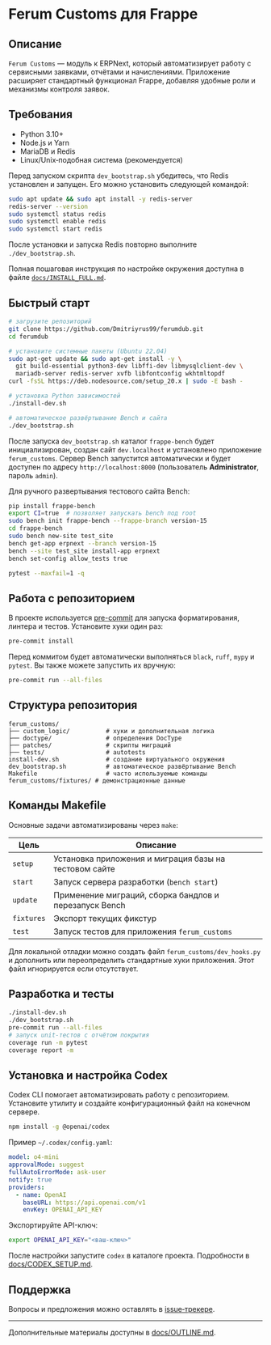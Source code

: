 # Ferum Customs для Frappe

## Описание

`Ferum Customs` — модуль к ERPNext, который автоматизирует работу с сервисными заявками, отчётами и начислениями. Приложение расширяет стандартный функционал Frappe, добавляя удобные роли и механизмы контроля заявок.

## Требования

* Python 3.10+
* Node.js и Yarn
* MariaDB и Redis
* Linux/Unix‑подобная система (рекомендуется)

Перед запуском скрипта `dev_bootstrap.sh` убедитесь, что Redis установлен и запущен. Его можно установить следующей командой:

```bash
sudo apt update && sudo apt install -y redis-server
redis-server --version
sudo systemctl status redis
sudo systemctl enable redis
sudo systemctl start redis
```

После установки и запуска Redis повторно выполните `./dev_bootstrap.sh`.

Полная пошаговая инструкция по настройке окружения доступна в файле
[`docs/INSTALL_FULL.md`](docs/INSTALL_FULL.md).

## Быстрый старт

```bash
# загрузите репозиторий
git clone https://github.com/Dmitriyrus99/ferumdub.git
cd ferumdub

# установите системные пакеты (Ubuntu 22.04)
sudo apt-get update && sudo apt-get install -y \
  git build-essential python3-dev libffi-dev libmysqlclient-dev \
  mariadb-server redis-server xvfb libfontconfig wkhtmltopdf
curl -fsSL https://deb.nodesource.com/setup_20.x | sudo -E bash -

# установка Python зависимостей
./install-dev.sh

# автоматическое развёртывание Bench и сайта
./dev_bootstrap.sh
```

После запуска `dev_bootstrap.sh` каталог `frappe-bench` будет инициализирован,
создан сайт `dev.localhost` и установлено приложение `ferum_customs`. Сервер
Bench запустится автоматически и будет доступен по адресу
`http://localhost:8000` (пользователь **Administrator**, пароль `admin`).

Для ручного развертывания тестового сайта Bench:

```bash
pip install frappe-bench
export CI=true  # позволяет запускать bench под root
sudo bench init frappe-bench --frappe-branch version-15
cd frappe-bench
sudo bench new-site test_site
bench get-app erpnext --branch version-15
bench --site test_site install-app erpnext
bench set-config allow_tests true

pytest --maxfail=1 -q
```

## Работа с репозиторием

В проекте используется [pre-commit](https://pre-commit.com/) для запуска форматирования, линтера и тестов. Установите хуки один раз:

```bash
pre-commit install
```

Перед коммитом будет автоматически выполняться `black`, `ruff`, `mypy` и `pytest`. Вы также можете запустить их вручную:

```bash
pre-commit run --all-files
```

## Структура репозитория

```
ferum_customs/
├── custom_logic/          # хуки и дополнительная логика
├── doctype/               # определения DocType
├── patches/               # скрипты миграций
├── tests/                 # autotests
install-dev.sh             # создание виртуального окружения
dev_bootstrap.sh           # автоматическое развёртывание Bench
Makefile                   # часто используемые команды
ferum_customs/fixtures/ # демонстрационные данные
```

## Команды Makefile

Основные задачи автоматизированы через `make`:

| Цель      | Описание                                                  |
|-----------|-----------------------------------------------------------|
| `setup`   | Установка приложения и миграция базы на тестовом сайте    |
| `start`   | Запуск сервера разработки (`bench start`)                 |
| `update`  | Применение миграций, сборка бандлов и перезапуск Bench    |
| `fixtures`| Экспорт текущих фикстур                                   |
| `test`    | Запуск тестов для приложения `ferum_customs`              |

Для локальной отладки можно создать файл `ferum_customs/dev_hooks.py` и
дополнить или переопределить стандартные хуки приложения. Этот файл игнорируется
если отсутствует.

## Разработка и тесты

```bash
./install-dev.sh
./dev_bootstrap.sh
pre-commit run --all-files
# запуск unit-тестов с отчётом покрытия
coverage run -m pytest
coverage report -m
```

## Установка и настройка Codex

Codex CLI помогает автоматизировать работу с репозиторием. Установите утилиту и создайте конфигурационный файл на конечном сервере.

```bash
npm install -g @openai/codex
```

Пример `~/.codex/config.yaml`:

```yaml
model: o4-mini
approvalMode: suggest
fullAutoErrorMode: ask-user
notify: true
providers:
  - name: OpenAI
    baseURL: https://api.openai.com/v1
    envKey: OPENAI_API_KEY
```

Экспортируйте API-ключ:

```bash
export OPENAI_API_KEY="<ваш-ключ>"
```

После настройки запустите `codex` в каталоге проекта. Подробности в [docs/CODEX_SETUP.md](docs/CODEX_SETUP.md).
## Поддержка

Вопросы и предложения можно оставлять в [issue‑трекере](https://github.com/Dmitriyrus99/ferumdub/issues).

---
Дополнительные материалы доступны в [docs/OUTLINE.md](docs/OUTLINE.md).
